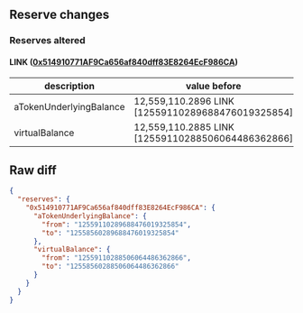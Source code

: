 ## Reserve changes

### Reserves altered

#### LINK ([0x514910771AF9Ca656af840dff83E8264EcF986CA](https://etherscan.io/address/0x514910771AF9Ca656af840dff83E8264EcF986CA))

| description | value before | value after |
| --- | --- | --- |
| aTokenUnderlyingBalance | 12,559,110.2896 LINK [12559110289688476019325854] | 12,558,560.2896 LINK [12558560289688476019325854] |
| virtualBalance | 12,559,110.2885 LINK [12559110288506064486362866] | 12,558,560.2885 LINK [12558560288506064486362866] |


## Raw diff

```json
{
  "reserves": {
    "0x514910771AF9Ca656af840dff83E8264EcF986CA": {
      "aTokenUnderlyingBalance": {
        "from": "12559110289688476019325854",
        "to": "12558560289688476019325854"
      },
      "virtualBalance": {
        "from": "12559110288506064486362866",
        "to": "12558560288506064486362866"
      }
    }
  }
}
```
